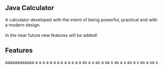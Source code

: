 <h2>Java Calculator</h2>

A calculator developed with the intent of being powerful, practical and with a modern design.
<br><br>
In the near future new features will be added!

<h2>Features</h2>
aaaaaaaaaaaa
a
a
a
a
a
a
a
a
a
a
a
a
a
as
a
s
as
a
sa
s
as
a
s
as
a
s
as
a
sa
s
